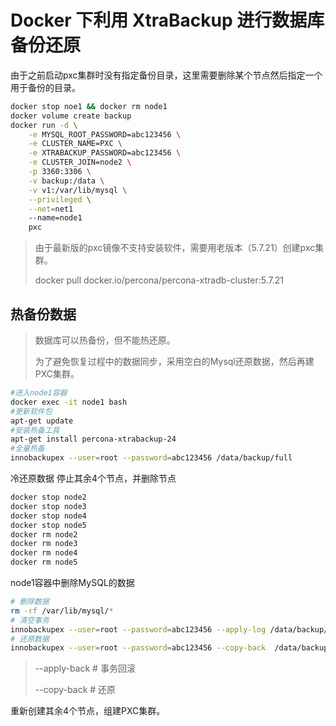 # Docker 下利用 XtraBackup 进行数据库备份还原

由于之前启动pxc集群时没有指定备份目录，这里需要删除某个节点然后指定一个用于备份的目录。

```bash
docker stop noe1 && docker rm node1
docker volume create backup
docker run -d \
    -e MYSQL_ROOT_PASSWORD=abc123456 \
    -e CLUSTER_NAME=PXC \
    -e XTRABACKUP_PASSWORD=abc123456 \
    -e CLUSTER_JOIN=node2 \
    -p 3360:3306 \
    -v backup:/data \
    -v v1:/var/lib/mysql \
    --privileged \
    --net=net1
    --name=node1
    pxc
```

> 由于最新版的pxc镜像不支持安装软件，需要用老版本（5.7.21）创建pxc集群。
>
> docker pull docker.io/percona/percona-xtradb-cluster:5.7.21

## 热备份数据

> 数据库可以热备份，但不能热还原。
>
> 为了避免恢复过程中的数据同步，采用空白的Mysql还原数据，然后再建PXC集群。

```bash
#进入node1容器
docker exec -it node1 bash
#更新软件包
apt-get update
#安装热备工具
apt-get install percona-xtrabackup-24
#全量热备
innobackupex --user=root --password=abc123456 /data/backup/full
```

冷还原数据 停止其余4个节点，并删除节点

```bash
docker stop node2
docker stop node3
docker stop node4
docker stop node5
docker rm node2
docker rm node3
docker rm node4
docker rm node5
```

node1容器中删除MySQL的数据

```bash
# 删除数据
rm -rf /var/lib/mysql/*
# 清空事务
innobackupex --user=root --password=abc123456 --apply-log /data/backup/full/2018-04-15_05-09-07/
# 还原数据
innobackupex --user=root --password=abc123456 --copy-back  /data/backup/full/2018-04-15_05-09-07/
```

> --apply-back # 事务回滚
>
> --copy-back # 还原

重新创建其余4个节点，组建PXC集群。

